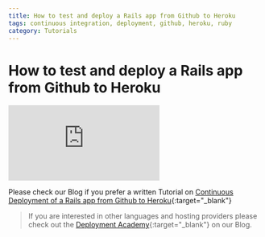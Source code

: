 ```yaml
---
title: How to test and deploy a Rails app from Github to Heroku
tags: continuous integration, deployment, github, heroku, ruby
category: Tutorials
---
```


# How to test and deploy a Rails app from Github to Heroku

<div class="flex-video">
<iframe src="http://player.vimeo.com/video/75497977" allowfullscreen="" frameborder="0"></iframe>
</div>

Please check our Blog if you prefer a written Tutorial on [Continuous Deployment of a Rails app from Github to Heroku](http://blog.codeship.io/2013/09/26/how-to-deploy-a-ruby-on-rails-app-from-github-to-heroku.html){:target="_blank"}

> If you are interested in other languages and hosting providers please check out the [Deployment Academy](http://blog.codeship.io/category/deployment-academy){:target="_blank"} on our Blog.

